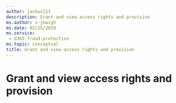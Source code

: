 ```yaml
---
author: jackwi111
description: Grant and view access rights and provision
ms.author: v-jowigh
ms.date: 02/25/2019
ms.service:
 - d365-fraud-protection
ms.topic: conceptual
title: Grant and view access rights and provision
---
```



# Grant and view access rights and provision
